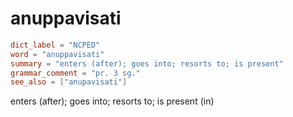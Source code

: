 # anuppavisati

``` toml
dict_label = "NCPED"
word = "anuppavisati"
summary = "enters (after); goes into; resorts to; is present"
grammar_comment = "pr. 3 sg."
see_also = ["anupavisati"]
```

enters (after); goes into; resorts to; is present (in)

